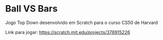 # Ball VS Bars

Jogo Top Down desenvolvido em Scratch para o curso CS50 de Harvard

Link para jogar: https://scratch.mit.edu/projects/378915226
